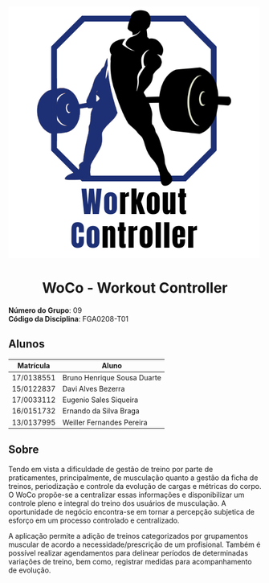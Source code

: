 
<p align="center">

&nbsp;&nbsp;&nbsp;&nbsp;&nbsp;&nbsp;&nbsp;&nbsp;&nbsp;&nbsp;&nbsp;&nbsp;&nbsp;![](./assets/images/logo_woco_1.png)
</p>

<h1 align="center">
    WoCo - Workout Controller
</h1>

**Número do Grupo**: 09<br>
**Código da Disciplina**: FGA0208-T01<br>

## Alunos
|Matrícula | Aluno |
| -- | -- |
| 17/0138551  | Bruno Henrique Sousa Duarte |
| 15/0122837  |  Davi Alves Bezerra |
| 17/0033112  |  Eugenio Sales Siqueira |
| 16/0151732  |  Ernando da Silva Braga |
| 13/0137995  |  Weiller Fernandes Pereira |

## Sobre 
Tendo em vista a dificuldade de gestão de treino por parte de praticamentes, principalmente, de musculação quanto a gestão da ficha de treinos, periodização e controle da evolução de cargas e métricas do corpo. O WoCo propõe-se a centralizar essas informações e disponibilizar um controle pleno e integral do treino dos usuários de musculação. A oportunidade de negócio encontra-se em tornar a percepção subjetica de esforço em um processo controlado e centralizado. 

A aplicação permite a adição de treinos categorizados por grupamentos muscular de acordo a necessidade/prescrição de um profisional. Também é possível realizar agendamentos para delinear períodos de determinadas variações de treino, bem como, registrar medidas para acompanhamento de evolução.
